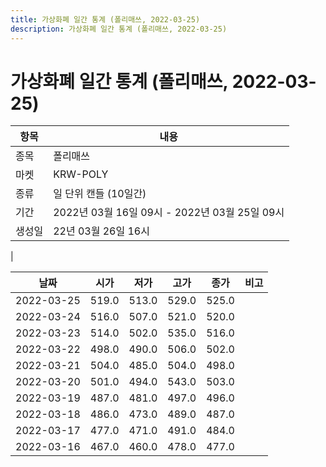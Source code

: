 ```yaml
---
title: 가상화폐 일간 통계 (폴리매쓰, 2022-03-25)
description: 가상화폐 일간 통계 (폴리매쓰, 2022-03-25)
---
```


가상화폐 일간 통계 (폴리매쓰, 2022-03-25)
===

|항목|내용|
|--|--|
|종목|폴리매쓰|
|마켓|KRW-POLY|
|종류|일 단위 캔들 (10일간)|
|기간|2022년 03월 16일 09시 - 2022년 03월 25일 09시|
|생성일|22년 03월 26일 16시|
|

|날짜|시가|저가|고가|종가|비고|
|--|--|--|--|--|--|
|2022-03-25|519.0|513.0|529.0|525.0|    |
|2022-03-24|516.0|507.0|521.0|520.0|    |
|2022-03-23|514.0|502.0|535.0|516.0|    |
|2022-03-22|498.0|490.0|506.0|502.0|    |
|2022-03-21|504.0|485.0|504.0|498.0|    |
|2022-03-20|501.0|494.0|543.0|503.0|    |
|2022-03-19|487.0|481.0|497.0|496.0|    |
|2022-03-18|486.0|473.0|489.0|487.0|    |
|2022-03-17|477.0|471.0|491.0|484.0|    |
|2022-03-16|467.0|460.0|478.0|477.0|    |
